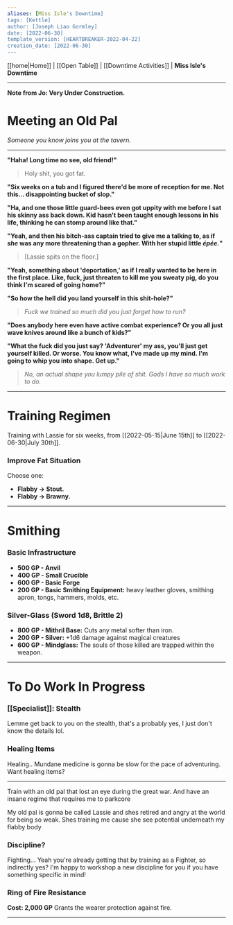 ```yaml
---
aliases: [Miss Isle's Downtime]
tags: [Kettle]
author: [Joseph Liao Gormley]
date: [2022-06-30]
template_version: [HEARTBREAKER-2022-04-22]
creation_date: [2022-06-30]
---
```

<!-- Home | Character Creation | -->
[[home|Home]] | [[Open Table]] | [[Downtime Activities]] | **Miss Isle's Downtime**
___
**Note from Jo: Very Under Construction.**
# Meeting an Old Pal
*Someone you know joins you at the tavern.*
___
**"Haha! Long time no see, old friend!"**

> Holy shit, you got fat.

**"Six weeks on a tub and I figured there'd be more of reception for me. Not this... disappointing bucket of slop."**

**"Ha, and one those little guard-bees even got uppity with me before I sat his skinny ass back down. Kid hasn't been taught enough lessons in his life, thinking he can stomp around like that."**

**"Yeah, and then his bitch-ass captain tried to give me a talking to, as if *she* was any more threatening than a gopher. With her stupid little *épée.*"**

> [Lassie spits on the floor.]

**"Yeah, something about 'deportation,' as if I really wanted to be here in the first place. Like, fuck, just threaten to kill me you sweaty pig, do you think I'm scared of going home?"**

**"So how the hell did you land yourself in this shit-hole?"**

> *Fuck we trained so much did you just forget how to run?*

**"Does anybody here even have active combat experience? Or you all just wave knives around like a bunch of kids?"**

**"What the fuck did you just say? 'Adventurer' my ass, you'll just get yourself killed. Or worse. You know what, I've made up my mind. I'm going to whip you into shape. Get up."**

> *No, an actual shape you lumpy pile of shit. Gods I have so much work to do.*
___
# Training Regimen
Training with Lassie for six weeks, from [[2022-05-15|June 15th]] to [[2022-06-30|July 30th]].
### Improve Fat Situation
Choose one:
- **Flabby -> Stout.**
- **Flabby -> Brawny.**

___
# Smithing
### Basic Infrastructure
- **500 GP - Anvil**
- **400 GP - Small Crucible**
- **600 GP - Basic Forge**
- **200 GP - Basic Smithing Equipment:** heavy leather gloves, smithing apron, tongs, hammers, molds, etc.
### Silver-Glass (Sword 1d8, Brittle 2)
- **800 GP - Mithril Base:** Cuts any metal softer than iron.
- **200 GP - Silver:** +1d6 damage against magical creatures
- **600 GP - Mindglass:** The souls of those killed are trapped within the weapon.

___
# To Do Work In Progress

### [[Specialist]]: Stealth
Lemme get back to you on the stealth, that's a probably yes, I just don't know the details lol.

### Healing Items
Healing.. Mundane medicine is gonna be slow for the pace of adventuring. Want healing items?
___


Train with an old pal that lost an eye during the great war. And have an insane regime that requires me to parkcore

My old pal is gonna be called Lassie and shes retired and angry at the world for being so weak. Shes training me cause she see potential underneath my flabby body

### Discipline?
Fighting... Yeah you're already getting that by training as a Fighter, so indirectly yes? I'm happy to workshop a new discipline for you if you have something specific in mind!

### **Ring of Fire Resistance**
**Cost: 2,000 GP**
Grants the wearer protection against fire.

___
<!--*See also:* 
*References:*
*Source:* -->
<!-- Sources, read more, links, etc. -->
<!-- *Source: Entry by [[Mike Maxin]].* -->
<!-- Leave an empty line at the end, otherwise Exporter complains. -->
